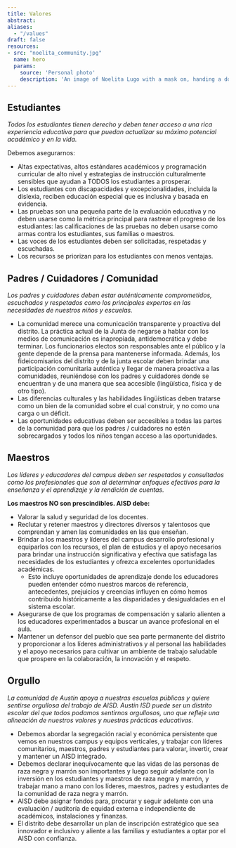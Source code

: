 ```yaml
---
title: Valores
abstract: 
aliases:
  - "/values"
draft: false
resources:
- src: "noelita_community.jpg"
  name: hero
  params:
    source: 'Personal photo'
    description: 'An image of Noelita Lugo with a mask on, handing a document to another woman, also wearing a mask.'
---
```

## Estudiantes
_Todos los estudiantes tienen derecho y deben tener acceso a una rica experiencia educativa para que puedan actualizar su máximo potencial académico y en la vida._

Debemos asegurarnos:
* Altas expectativas, altos estándares académicos y programación curricular de alto nivel y estrategias de instrucción culturalmente sensibles que ayudan a TODOS los estudiantes a prosperar.
* Los estudiantes con discapacidades y excepcionalidades, incluida la dislexia, reciben educación especial que es inclusiva y basada en evidencia.
* Las pruebas son una pequeña parte de la evaluación educativa y no deben usarse como la métrica principal para rastrear el progreso de los estudiantes: las calificaciones de las pruebas no deben usarse como armas contra los estudiantes, sus familias o maestros.
* Las voces de los estudiantes deben ser solicitadas, respetadas y escuchadas.
* Los recursos se priorizan para los estudiantes con menos ventajas.

## Padres / Cuidadores / Comunidad
_Los padres y cuidadores deben estar auténticamente comprometidos, escuchados y respetados como los principales expertos en las necesidades de nuestros niños y escuelas._

* La comunidad merece una comunicación transparente y proactiva del distrito. La práctica actual de la Junta de negarse a hablar con los medios de comunicación es inapropiada, antidemocrática y debe terminar. Los funcionarios electos son responsables ante el público y la gente depende de la prensa para mantenerse informada. Además, los fideicomisarios del distrito y de la junta escolar deben brindar una participación comunitaria auténtica y llegar de manera proactiva a las comunidades, reuniéndose con los padres y cuidadores donde se encuentran y de una manera que sea accesible (lingüística, física y de otro tipo).
* Las diferencias culturales y las habilidades lingüísticas deben tratarse como un bien de la comunidad sobre el cual construir, y no como una carga o un déficit.
* Las oportunidades educativas deben ser accesibles a todas las partes de la comunidad para que los padres / cuidadores no estén sobrecargados y todos los niños tengan acceso a las oportunidades.

## Maestros
_Los líderes y educadores del campus deben ser respetados y consultados como los profesionales que son al determinar enfoques efectivos para la enseñanza y el aprendizaje y la rendición de cuentas._

__Los maestros NO son prescindibles. AISD debe:__
* Valorar la salud y seguridad de los docentes.
* Reclutar y retener maestros y directores diversos y talentosos que comprendan y amen las comunidades en las que enseñan.
* Brindar a los maestros y líderes del campus desarrollo profesional y equiparlos con los recursos, el plan de estudios y el apoyo necesarios para brindar una instrucción significativa y efectiva que satisfaga las necesidades de los estudiantes y ofrezca excelentes oportunidades académicas.
    * Esto incluye oportunidades de aprendizaje donde los educadores pueden entender cómo nuestros marcos de referencia, antecedentes, prejuicios y creencias influyen en cómo hemos contribuido históricamente a las disparidades y desigualdades en el sistema escolar.
* Asegurarse de que los programas de compensación y salario alienten a los educadores experimentados a buscar un avance profesional en el aula.
* Mantener un defensor del pueblo que sea parte permanente del distrito y proporcionar a los líderes administrativos y al personal las habilidades y el apoyo necesarios para cultivar un ambiente de trabajo saludable que prospere en la colaboración, la innovación y el respeto.

## Orgullo
_La comunidad de Austin apoya a nuestras escuelas públicas y quiere sentirse orgullosa del trabajo de AISD. Austin ISD puede ser un distrito escolar del que todos podamos sentirnos orgullosos, uno que refleje una alineación de nuestros valores y nuestras prácticas educativas._

* Debemos abordar la segregación racial y económica persistente que vemos en nuestros campus y equipos verticales, y trabajar con líderes comunitarios, maestros, padres y estudiantes para valorar, invertir, crear y mantener un AISD integrado.
* Debemos declarar inequívocamente que las vidas de las personas de raza negra y marrón son importantes y luego seguir adelante con la inversión en los estudiantes y maestros de raza negra y marrón, y trabajar mano a mano con los líderes, maestros, padres y estudiantes de la comunidad de raza negra y marrón.
* AISD debe asignar fondos para, procurar y seguir adelante con una evaluación / auditoría de equidad externa e independiente de académicos, instalaciones y finanzas.
* El distrito debe desarrollar un plan de inscripción estratégico que sea innovador e inclusivo y aliente a las familias y estudiantes a optar por el AISD con confianza.
